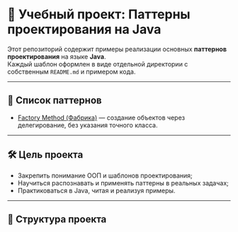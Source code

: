# 🧠 Учебный проект: Паттерны проектирования на Java

Этот репозиторий содержит примеры реализации основных **паттернов проектирования** на языке **Java**.  
Каждый шаблон оформлен в виде отдельной директории с собственным `README.md` и примером кода.

---

## 📂 Список паттернов

- [Factory Method (Фабрика)](.factoryMethod) — создание объектов через делегирование, без указания точного класса.

---

## 🛠️ Цель проекта

- Закрепить понимание ООП и шаблонов проектирования;
- Научиться распознавать и применять паттерны в реальных задачах;
- Практиковаться в Java, читая и реализуя примеры.

---

## 📎 Структура проекта

